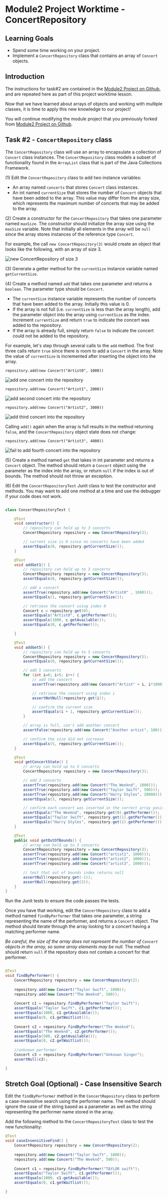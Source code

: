 # Module2 Project Worktime - ConcertRepository

## Learning Goals

- Spend some time working on your project.
- Implement a `ConcertRepository` class that contains an array of `Concert` objects.

## Introduction

The instructions for task#2 are contained in the [Module2 Project on Github](https://github.com/learn-co-curriculum/java-module2-project),
and are repeated here as part of this project worktime lesson.


Now that we have learned about arrays of objects and working with multiple classes,
it is time to apply this new knowledge to our project!

You will continue modifying the module project that you previously forked from
[Module2 Project on Github](https://github.com/learn-co-curriculum/java-module2-project).

## Task #2 - `ConcertRepository` class

The `ConcertRepository` class will use an array to
encapsulate a collection of `Concert` class instances.
The `ConcertRepository` class models a subset of
functionality found in the `ArrayList`
class that is part of the Java Collections Framework.


(1) Edit the `ConcertRepository` class to add two instance variables:

- An array named `concerts` that stores `Concert` class instances.
- An int named `currentSize` that stores the number of `Concert` objects
  that have been added to the array.  This value may differ from the array size,
  which represents the maximum number of concerts that may be added to the array.


(2) Create a constructor for the `ConcertRepository` that takes one parameter named
`maxSize`.  The constructor should initialize the array size using the `maxSize` variable.
Note that initially all elements in the array will be `null` since the array
stores instances of the reference type  `Concert`.

For example, the call `new ConcertRepository(3)` would create an object that looks
like the following, with an array of size 3.

![new ConcertRepository of size 3](https://curriculum-content.s3.amazonaws.com/6676/project/concertrepository_size3.png)

(3) Generate a getter method for the `currentSize` instance variable named `getCurrentSize`.

(4) Create a method named `add` that takes one parameter and returns a `boolean`.
The parameter type should be `Concert`.

- The `currentSize` instance variable represents the number of concerts that have
  been added to the array. Initially this value is 0.
- If the array is not full (i.e. `currentSize` is less than the array length),
  add the parameter object into the array using `currentSize` as the index.  Increment
  `currentSize` and return `true` to indicate the concert was added to the repository.
- If the array is already full, simply return `false` to indicate the concert
  could not be added to the repository.

For example, let's step through several calls to the `add` method.
The first three calls return `true` since there is room to add a `Concert`
in the array.  Note the value of `currentSize` is incremented
after inserting the object into the array.

`repository.add(new Concert("Artist0", 1000))`

![add one concert into the repository](https://curriculum-content.s3.amazonaws.com/6676/project/concertrepository_add1.png)

`repository.add(new Concert("Artist1", 2000))`

![add second concert into the repository](https://curriculum-content.s3.amazonaws.com/6676/project/concertrepository_add2.png)

`repository.add(new Concert("Artist2", 3000))`

![add third concert into the repository](https://curriculum-content.s3.amazonaws.com/6676/project/concertrepository_add3.png)


Calling `add()` again when the array is full results in the method returning  `false`,
and the `ConcertRepository` object state does not change:

`repository.add(new Concert("Artist3", 4000))`

![fail to add fourth concert into the repository](https://curriculum-content.s3.amazonaws.com/6676/project/concertrepository_add3.png)


(5) Create a method named `get` that takes in int parameter and returns a `Concert` object.
The method should return a `Concert` object using the parameter as the index
into the array, or return `null` if the index is out of bounds.  The method should not
throw an exception.

(6) Edit the `ConcertRepositoryTest` Junit class to test the constructor and methods.
You may want to add one method at a time and use the debugger if your code does not work.

```java

class ConcertRepositoryTest {

    @Test
    void constructor() {
        // repository can hold up to 3 concerts
        ConcertRepository repository = new ConcertRepository(3);

        // current size is 0 since no concerts have been added
        assertEquals(0, repository.getCurrentSize());
    }

    @Test
    void addGet1() {
        // repository can hold up to 3 concerts
        ConcertRepository repository = new ConcertRepository(3);
        assertEquals(0, repository.getCurrentSize());

        // add a concert
        assertTrue(repository.add(new Concert("Artist0" , 1000)));
        assertEquals(1, repository.getCurrentSize());

        // retrieve the concert using index 0
        Concert c = repository.get(0);
        assertEquals("Artist0", c.getPerformer());
        assertEquals(1000, c.getAvailable());
        assertEquals(0, c.getPerformer());

    }

    @Test
    void addGet5() {
        // repository can hold up to 5 concerts
        ConcertRepository repository = new ConcertRepository(5);
        assertEquals(0, repository.getCurrentSize());

        // add 5 concerts
        for (int i=0; i<5; i++) {
            // add the concert
            assertTrue(repository.add(new Concert("Artist" + i, i*1000)));

            // retrieve the concert using index i
            assertNotNull(repository.get(i));

            // confirm the current size
            assertEquals(i + 1, repository.getCurrentSize());
        }

        // array is full, can't add another concert
        assertFalse(repository.add(new Concert("Another artist", 100)));

        // confirm the size did not increase
        assertEquals(5, repository.getCurrentSize());
    }

    @Test
    void getConcertState() {
        // array can hold up to 3 concerts
        ConcertRepository repository = new ConcertRepository(3);

        // add 3 concerts
        assertTrue(repository.add(new Concert("The Weeknd", 1000)));
        assertTrue(repository.add(new Concert("Taylor Swift", 500)));
        assertTrue(repository.add(new Concert("Harry Styles", 20000)));
        assertEquals(3, repository.getCurrentSize());

        // confirm each concert was inserted in the correct array position
        assertEquals("The Weeknd", repository.get(0).getPerformer());
        assertEquals("Taylor Swift", repository.get(1).getPerformer());
        assertEquals("Harry Styles", repository.get(2).getPerformer());
    }

    @Test
    public void getOutOfBounds() {
        // array can hold up to 3 concerts
        ConcertRepository repository = new ConcertRepository(3);
        assertTrue(repository.add(new Concert("artist1", 1000)));
        assertTrue(repository.add(new Concert("artist2", 1000)));
        assertTrue(repository.add(new Concert("artist3", 1000)));

        // test that out of bounds index returns null
        assertNull(repository.get(-1));
        assertNull(repository.get(3));
    }
}
```

Run the Junit tests to ensure the code passes the tests.

Once you have that working, edit the `ConcertRepository` class
to add a method named `findByPerformer` that takes one parameter, a string
representing the name of the performer, and returns a `Concert`
object.  The method should iterate through the array looking for a concert
having a matching performer name.

*Be careful, the size of the array
does not represent the number of `Concert` objects in the array, so some
array elements may be null.*  The method should return `null` if the
repository does not contain a concert for that performer.

```java

@Test
void findByPerformer() {
    ConcertRepository repository = new ConcertRepository(2);
  
    repository.add(new Concert("Taylor Swift", 1000));
    repository.add(new Concert("The Weeknd", 500));
  
    Concert c1 = repository.findByPerformer("Taylor Swift");
    assertEquals("Taylor Swift", c1.getPerformer());
    assertEquals(1000, c1.getAvailable());
    assertEquals(0, c1.getWaitlist());
  
    Concert c2 = repository.findByPerformer("The Weeknd");
    assertEquals("The Weeknd", c2.getPerformer());
    assertEquals(500, c2.getAvailable());
    assertEquals(0, c2.getWaitlist());
  
    //unknown performer
    Concert c3 = repository.findByPerformer("Unknown Singer");
    assertNull(c3);

}
```

## Stretch Goal (Optional) - Case Insensitive Search


Edit the  `findByPerformer` method in the `ConcertRepository` class
to perform a case-insensitive search using the
performer name.  The method should ignore the case of the string
based as a parameter as well as the string representing the
performer name stored in the array.

Add the following  method to the `ConcertRepositoryTest` class
to test the new functionality:

```java
@Test
void caseInsensitiveFind() {
    ConcertRepository repository = new ConcertRepository(2);
  
    repository.add(new Concert("Taylor Swift", 1000));
    repository.add(new Concert("The Weeknd", 500));
  
    Concert c1 = repository.findByPerformer("TAYLOR swift");
    assertEquals("Taylor Swift", c1.getPerformer());
    assertEquals(1000, c1.getAvailable());
    assertEquals(0, c1.getWaitlist());

}
```

